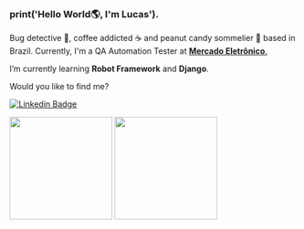 ### print('Hello World:earth_americas:, I'm Lucas').

Bug detective :mag_right:, coffee addicted ☕ and peanut candy sommelier 🥜 based in Brazil. Currently, I'm a QA Automation Tester at [**Mercado Eletrônico**.](https://www.me.com.br/)

I’m currently learning **Robot Framework** and **Django**.

Would you like to find me?

[![Linkedin Badge](https://img.shields.io/badge/-lucasroxo-blue?style=flat-square&logo=Linkedin&logoColor=white&link)](https://www.linkedin.com/in/lucasroxo/)

<div>
<img height="180em" src="https://github-readme-stats.vercel.app/api/top-langs/?username=roxodev&layout=compact&langs_count=7&theme="/>
<img height="180em" src="https://github-readme-stats.vercel.app/api?username=roxodev&show_icons=true&theme=&include_all_commits=true&count_private=true"/>
<div/> 
  


<!--
**roxodev/roxodev** is a ✨ _special_ ✨ repository because its `README.md` (this file) appears on your GitHub profile.

Here are some ideas to get you started:

- 🔭 I’m currently working on ...

- 👯 I’m looking to collaborate on ...
- 🤔 I’m looking for help with ...
- 💬 Ask me about ...
- 📫 How to reach me: ...
- 😄 Pronouns: ...
- ⚡ Fun fact: ...
-->
